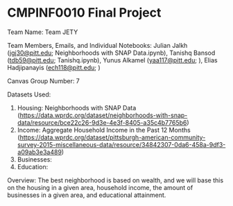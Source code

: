 # CMPINF0010 Final Project
Team Name: Team JETY

Team Members, Emails, and Individual Notebooks: Julian Jalkh (jgj30@pitt.edu; Neighborhoods with SNAP Data.ipynb), Tanishq Bansod (tdb59@pitt.edu; Tanishq.ipynb), Yunus Alkamel (yaa117@pitt.edu; ), Elias Hadjipanayis (ech118@pitt.edu; )

Canvas Group Number: 7

Datasets Used:
1. Housing: Neighborhoods with SNAP Data (https://data.wprdc.org/dataset/neighborhoods-with-snap-data/resource/bce22c26-9d3e-4e3f-8405-a35c4b7765b6)
2. Income: Aggregate Household Income in the Past 12 Months (https://data.wprdc.org/dataset/pittsburgh-american-community-survey-2015-miscellaneous-data/resource/34842307-0da6-458a-9df3-a09ab3e3a489)
3. Businesses:
4. Education:

Overview: The best neighborhood is based on wealth, and we will base this on the housing in a given area, household income, the amount of businesses in a given area, and educational attainment.
